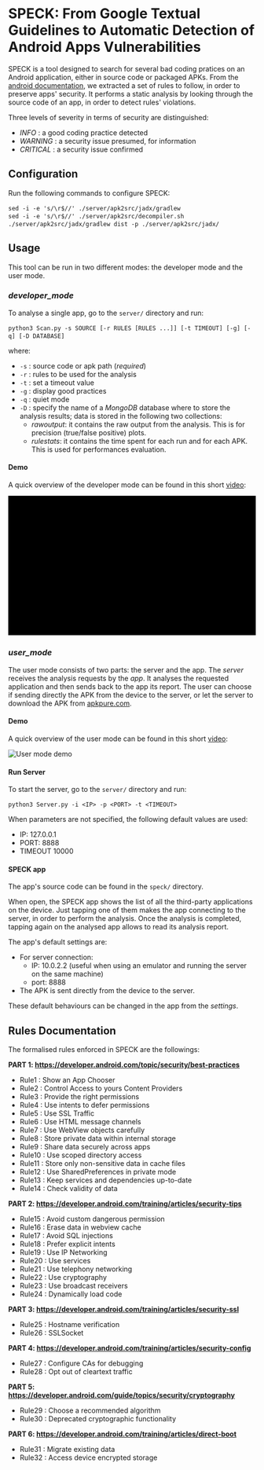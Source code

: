 # SPECK: From Google Textual Guidelines to Automatic Detection of Android Apps Vulnerabilities

SPECK is a tool designed to search for several bad coding pratices on an Android application, either in source code or packaged APKs. From the [android documentation](https://developer.android.com/topic/security/best-practices), we extracted a set of rules to follow, in order to preserve apps' security. It performs a static analysis by looking through the source code of an app, in order to detect rules' violations.

Three levels of severity in terms of security are distinguished:

* *INFO* 		: a good coding practice detected
* *WARNING*	: a security issue presumed, for information
* *CRITICAL*	: a security issue confirmed



## Configuration

Run the following commands to configure SPECK:

```
sed -i -e 's/\r$//' ./server/apk2src/jadx/gradlew
sed -i -e 's/\r$//' ./server/apk2src/decompiler.sh
./server/apk2src/jadx/gradlew dist -p ./server/apk2src/jadx/
```



## Usage

This tool can be run in two different modes: the developer mode and the user mode.

### *developer_mode*

To analyse a single app, go to the `server/` directory and run:

```
python3 Scan.py -s SOURCE [-r RULES [RULES ...]] [-t TIMEOUT] [-g] [-q] [-D DATABASE]
```

where:

* `-s` : source code or apk path (*required*)
* `-r` : rules to be used for the analysis
* `-t` : set a timeout value
* `-g` : display good practices
* `-q` : quiet mode
* `-D` : specify the name of a *MongoDB* database where to store the analysis results; data is stored in the following two collections:
	* *rawoutput*: it contains the raw output from the analysis. This is for precision (true/false positive) plots.
	* *rulestats*: it contains the time spent for each run and for each APK. This is used for performances evaluation.

#### Demo
A quick overview of the developer mode can be found in this short [video](https://github.com/SPRITZ-Research-Group/SPECK/blob/main/demo/SPECK_Developer_Mode.mp4):

![Developer mode demo](./demo/developermode.gif)

### *user_mode*

The user mode consists of two parts: the server and the app. The *server* receives the analysis requests by the *app*. It analyses the requested application and then sends back to the app its report. The user can choose if sending directly the APK from the device to the server, or let the server to download the APK from [apkpure.com](https://apkpure.com/). 

#### Demo
A quick overview of the user mode can be found in this short [video](https://github.com/SPRITZ-Research-Group/SPECK/blob/main/demo/SPECK_User_Mode.mp4):

![User mode demo](./demo/usermode.gif)

#### Run Server
To start the server, go to the `server/` directory and run:

```
python3 Server.py -i <IP> -p <PORT> -t <TIMEOUT>
```

When parameters are not specified, the following default values are used:

* IP: 127.0.0.1
* PORT: 8888
* TIMEOUT 10000

#### SPECK app

The app's source code can be found in the `speck/` directory.

When open, the SPECK app shows the list of all the third-party applications on the device. Just tapping one of them makes the app connecting to the server, in order to perform the analysis. Once the analysis is completed, tapping again on the analysed app allows to read its analysis report.

The app's default settings are:

* For server connection:
	* IP: 10.0.2.2 (useful when using an emulator and running the server on the same machine)
	* port: 8888
* The APK is sent directly from the device to the server. 

These default behaviours can be changed in the app from the *settings*.

<!-- # Video Demo

For a quick overview, you can find two short videos under https://github.com/SPRITZ-Research-Group/SPECK/blob/main/demo/SPECK_Developer_Mode.mp4 and https://github.com/SPRITZ-Research-Group/SPECK/blob/main/demo/SPECK_User_Mode.mp4 -->

## Rules Documentation

The formalised rules enforced in SPECK are the followings:

**PART 1: https://developer.android.com/topic/security/best-practices**

- Rule1     : Show an App Chooser
- Rule2     : Control Access to yours Content Providers
- Rule3     : Provide the right permissions
- Rule4     : Use intents to defer permissions
- Rule5     : Use SSL Traffic
- Rule6     : Use HTML message channels
- Rule7     : Use WebView objects carefully
- Rule8     : Store private data within internal storage
- Rule9     : Share data securely across apps
- Rule10    : Use scoped directory access
- Rule11    : Store only non-sensitive data in cache files
- Rule12    : Use SharedPreferences in private mode
- Rule13    : Keep services and dependencies up-to-date
- Rule14    : Check validity of data

**PART 2: https://developer.android.com/training/articles/security-tips**

- Rule15    : Avoid custom dangerous permission
- Rule16    : Erase data in webview cache
- Rule17    : Avoid SQL injections
- Rule18    : Prefer explicit intents
- Rule19    : Use IP Networking
- Rule20	  : Use services
- Rule21    : Use telephony networking
- Rule22    : Use cryptography
- Rule23    : Use broadcast receivers
- Rule24    : Dynamically load code

**PART 3: https://developer.android.com/training/articles/security-ssl**

- Rule25    : Hostname verification
- Rule26    : SSLSocket

**PART 4: https://developer.android.com/training/articles/security-config**

- Rule27    : Configure CAs for debugging
- Rule28    : Opt out of cleartext traffic

**PART 5: https://developer.android.com/guide/topics/security/cryptography**

- Rule29    : Choose a recommended algorithm
- Rule30    : Deprecated cryptographic functionality

**PART 6: https://developer.android.com/training/articles/direct-boot**

- Rule31    : Migrate existing data
- Rule32    : Access device encrypted storage
